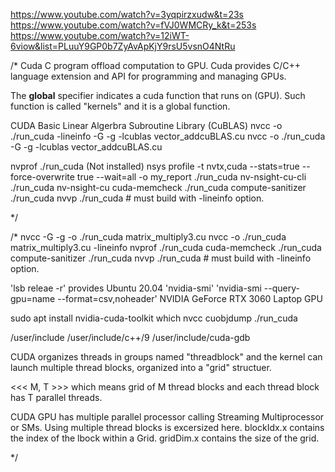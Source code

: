 

https://www.youtube.com/watch?v=3yqpirzxudw&t=23s
https://www.youtube.com/watch?v=fVJ0WMCRy_k&t=253s
https://www.youtube.com/watch?v=12iWT-6viow&list=PLuuY9GP0b7ZyAvApKjY9rsU5vsnO4NtRu


/*
   Cuda C program offload computation to GPU.
   Cuda provides C/C++ language extension and
   API for programming and managing GPUs.

   The __global__ specifier indicates a cuda function that runs on 
   (GPU).  Such function is called "kernels" and it is a global 
   function.

   CUDA Basic Linear Algerbra Subroutine Library (CuBLAS)
   nvcc -o ./run_cuda -lineinfo -G -g -lcublas vector_addcuBLAS.cu
   nvcc -o ./run_cuda -G -g -lcublas vector_addcuBLAS.cu

   nvprof ./run_cuda
   (Not installed) nsys profile -t nvtx,cuda --stats=true --force-overwrite true --wait=all -o my_report ./run_cuda
   nv-nsight-cu-cli ./run_cuda
   nv-nsight-cu
   cuda-memcheck ./run_cuda
   compute-sanitizer ./run_cuda
   nvvp ./run_cuda          # must build with -lineinfo option.


 */



/*
   nvcc -G -g -o ./run_cuda matrix_multiply3.cu
   nvcc -o ./run_cuda matrix_multiply3.cu -lineinfo
   nvprof ./run_cuda
   cuda-memcheck ./run_cuda
   compute-sanitizer ./run_cuda
   nvvp ./run_cuda          # must build with -lineinfo option.

  'lsb releae -r' 
        provides Ubuntu 20.04
  'nvidia-smi'
  'nvidia-smi --query-gpu=name --format=csv,noheader'
        NVIDIA GeForce RTX 3060 Laptop GPU
  
  sudo apt install nvidia-cuda-toolkit
  which nvcc
  cuobjdump ./run_cuda

  /user/include
  /user/include/c++/9
  /user/include/cuda-gdb

  CUDA organizes threads in groups named "threadblock" and the kernel can 
  launch multiple thread blocks, organized into a "grid" structuer.

  <<< M, T >>> which means grid of M thread blocks and each thread block has T
  parallel threads.

  CUDA GPU has multiple parallel processor calling Streaming Multiprocessor or SMs.
  Using multiple thread blocks is excersized here.
  blockIdx.x contains the index of the lbock within a Grid.
  gridDim.x contains the size of the grid.

 */

